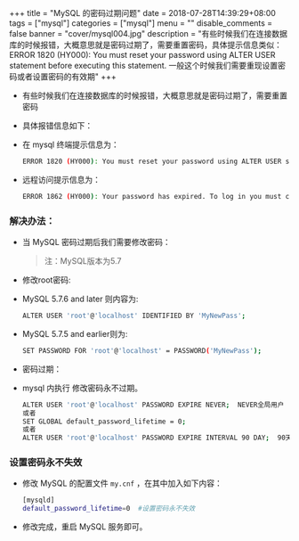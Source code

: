 +++
title = "MySQL 的密码过期问题"
date = 2018-07-28T14:39:29+08:00
tags = ["mysql"]
categories = ["mysql"]
menu = ""
disable_comments = false
banner = "cover/mysql004.jpg"
description = "有些时候我们在连接数据库的时候报错，大概意思就是密码过期了，需要重置密码，具体提示信息类似：ERROR 1820 (HY000): You must reset your password using ALTER USER statement before executing this statement. 一般这个时候我们需要重现设置密码或者设置密码的有效期"
+++

- 有些时候我们在连接数据库的时候报错，大概意思就是密码过期了，需要重置密码
- 具体报错信息如下：
- 在 mysql 终端提示信息为：
  
  ```bash
  ERROR 1820 (HY000): You must reset your password using ALTER USER statement before executing this statement.
  ```
- 远程访问提示信息为：
  
  ```bash
  ERROR 1862 (HY000): Your password has expired. To log in you must change it using a client that supports expired passwords.
  ```

### 解决办法：
- 当 MySQL 密码过期后我们需要修改密码：
  > 注：MySQL版本为5.7
- 修改root密码:

- MySQL 5.7.6 and later 则内容为:
  
  ```bash
  ALTER USER 'root'@'localhost' IDENTIFIED BY 'MyNewPass';
  ```

- MySQL 5.7.5 and earlier则为:
  
  ```bash
  SET PASSWORD FOR 'root'@'localhost' = PASSWORD('MyNewPass');
  ```
- 密码过期：
- mysql 内执行  修改密码永不过期。
  
  ```bash
  ALTER USER 'root'@'localhost' PASSWORD EXPIRE NEVER;  NEVER全局用户
  或者
  SET GLOBAL default_password_lifetime = 0;
  或者
  ALTER USER 'root'@'localhost' PASSWORD EXPIRE INTERVAL 90 DAY;  90天过期
  ```
### 设置密码永不失效
- 修改 MySQL 的配置文件 `my.cnf` ，在其中加入如下内容：
  
  ```bash
  [mysqld]
  default_password_lifetime=0  #设置密码永不失效
  ```
- 修改完成，重启 MySQL 服务即可。
